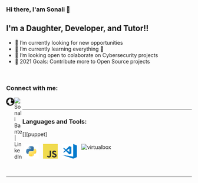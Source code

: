 ### Hi there, I'am Sonali 👋

## I'm a Daughter, Developer, and Tutor!!

- 🔭 I’m currently looking for new opportunities
- 🌱 I’m currently learning everything 🤣
- 👯 I’m looking open to colaborate on Cybersecurity projects
- 🥅 2021 Goals: Contribute more to Open Source projects

</br>

### Connect with me:

[<img align="left" alt="https://sonalibante.github.io/" width="22px" src="https://raw.githubusercontent.com/iconic/open-iconic/master/svg/globe.svg" />][website]
[<img align="left" alt="Sonali Bante | LinkedIn" width="22px" src="https://cdn.jsdelivr.net/npm/simple-icons@v3/icons/linkedin.svg" />][linkedin]

</br>

---

### Languages and Tools:

[<img align="left" alt="" width="22px" src="https://cdn.jsdelivr.net/npm/simple-icons@3.13.0/icons/puppet.svg" />][puppet]


<p align="left">
 
<img src="https://raw.githubusercontent.com/github/explore/80688e429a7d4ef2fca1e82350fe8e3517d3494d/topics/python/python.png" alt="Python" height="40" style="vertical-align:top; margin:4px">
<img src="https://raw.githubusercontent.com/github/explore/80688e429a7d4ef2fca1e82350fe8e3517d3494d/topics/javascript/javascript.png" alt="Javascript" height="40" style="vertical-align:top; margin:4px">
<img src="https://raw.githubusercontent.com/github/explore/80688e429a7d4ef2fca1e82350fe8e3517d3494d/topics/visual-studio-code/visual-studio-code.png" alt="VS Code" height="40" style="vertical-align:top; margin:4px">
<img src="https://user-images.githubusercontent.com/35185184/107470694-69f27900-6b31-11eb-8dc5-33d71d3e881e.jpg" alt="virtualbox" height="40" style="vertical-align:top; margin:4px">
</p>

</br>

---



[website]: https://sonalibante.github.io/
[linkedin]: https://www.linkedin.com/in/sonalibante/

